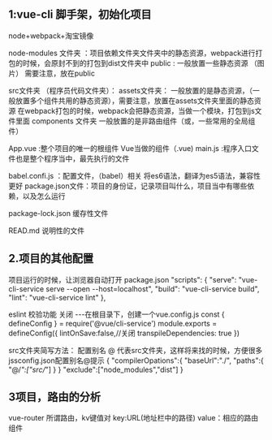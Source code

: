## 1:vue-cli 脚手架，初始化项目
node+webpack+淘宝镜像

node-modules 文件夹 ：项目依赖文件夹文件夹中的静态资源，webpack进行打包的时候，会原封不到的打包到dist文件夹中
public : 一般放置一些静态资源 （图片） 需要注意，放在public

src文件夹 （程序员代码文件夹）：
   assets文件夹： 一般放置的是静态资源，（一般放置多个组件共用的静态资源），需要注意，放置在assets文件夹里面的静态资源
   在webpack打包的时候，webpack会把静态资源，当做一个模块，打包到js文件里面 
   components 文件夹 一般放置的是非路由组件（或，一些常用的全局组件）

   App.vue :整个项目的唯一的根组件 Vue当做的组件（.vue)
   main.js :程序入口文件也是整个程序当中，最先执行的文件

babel.confi.js ：配置文件，（babel）相关 将es6语法，翻译为es5语法，兼容性更好
package.json文件：项目的身份证，记录项目叫什么，项目当中有哪些依赖，以及怎么运行

package-lock.json 缓存性文件

READ.md 说明性的文件

## 2.项目的其他配置

项目运行的时候，让浏览器自动打开
package.json 
"scripts": {
    "serve": "vue-cli-service serve --open --host=localhost",
    "build": "vue-cli-service build",
    "lint": "vue-cli-service lint"
  },

eslint 校验功能 关闭
---在根目录下，创建一个vue.config.js
const { defineConfig } = require('@vue/cli-service')
module.exports = defineConfig({
  lintOnSave:false,//关闭
  transpileDependencies: true
})


src文件夹简写方法： 配置别名 @  代表src文件夹，这样将来找的时候，方便很多
jssconfig.json配置别名@提示
{
    "compilerOpations":{
        "baseUrl":"./",
        "paths":{
            "@/*":["src/*"]
        }
    }
    "exclude":["node_modules","dist"]
}


## 3项目，路由的分析
vue-router
所谓路由，kv键值对
key:URL(地址栏中的路径)
value：相应的路由组件